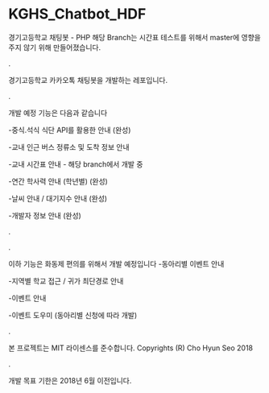 # KGHS_Chatbot_HDF
경기고등학교 채팅봇 - PHP
해당 Branch는 시간표 테스트를 위해서 master에 영향을 주지 않기 위해 만들어졌습니다.

.

경기고등학교 카카오톡 채팅봇을 개발하는 레포입니다.

.

개발 예정 기능은 다음과 같습니다

-중식.석식 식단 API를 활용한 안내 (완성)

-교내 인근 버스 정류소 및 도착 정보 안내

-교내 시간표 안내 - 해당 branch에서 개발 중

-연간 학사력 안내 (학년별) (완성)

-날씨 안내 / 대기지수 안내 (완성)

-개발자 정보 안내 (완성)

.

.


이하 기능은 화동제 편의를 위해서 개발 예정입니다
-동아리별 이벤트 안내

-지역별 학교 접근 / 귀가 최단경로 안내

-이벤트 안내

-이벤트 도우미 (동아리별 신청에 따라 개발)

.

본 프로젝트는 MIT 라이센스를 준수합니다.
Copyrights (R) Cho Hyun Seo 2018

.

개발 목표 기한은 2018년 6월 이전입니다.
